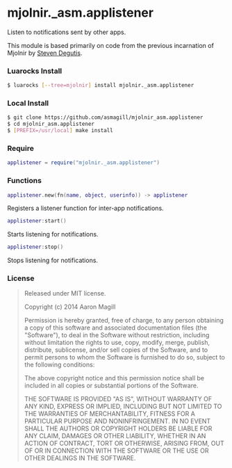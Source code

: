 mjolnir._asm.applistener
========================

Listen to notifications sent by other apps.

This module is based primarily on code from the previous incarnation of Mjolnir by [Steven Degutis](https://github.com/sdegutis/).

### Luarocks Install
~~~bash
$ luarocks [--tree=mjolnir] install mjolnir._asm.applistener
~~~

### Local Install
~~~bash
$ git clone https://github.com/asmagill/mjolnir_asm.applistener
$ cd mjolnir_asm.applistener
$ [PREFIX=/usr/local] make install
~~~

### Require

~~~lua
applistener = require("mjolnir._asm.applistener")
~~~

### Functions

~~~lua
applistener.new(fn(name, object, userinfo)) -> applistener
~~~
Registers a listener function for inter-app notifications.

~~~lua
applistener:start()
~~~
Starts listening for notifications.

~~~lua
applistener:stop()
~~~
Stops listening for notifications.

### License

> Released under MIT license.
>
> Copyright (c) 2014 Aaron Magill
>
> Permission is hereby granted, free of charge, to any person obtaining a copy
> of this software and associated documentation files (the "Software"), to deal
> in the Software without restriction, including without limitation the rights
> to use, copy, modify, merge, publish, distribute, sublicense, and/or sell
> copies of the Software, and to permit persons to whom the Software is
> furnished to do so, subject to the following conditions:
>
> The above copyright notice and this permission notice shall be included in
> all copies or substantial portions of the Software.
>
> THE SOFTWARE IS PROVIDED "AS IS", WITHOUT WARRANTY OF ANY KIND, EXPRESS OR
> IMPLIED, INCLUDING BUT NOT LIMITED TO THE WARRANTIES OF MERCHANTABILITY,
> FITNESS FOR A PARTICULAR PURPOSE AND NONINFRINGEMENT. IN NO EVENT SHALL THE
> AUTHORS OR COPYRIGHT HOLDERS BE LIABLE FOR ANY CLAIM, DAMAGES OR OTHER
> LIABILITY, WHETHER IN AN ACTION OF CONTRACT, TORT OR OTHERWISE, ARISING FROM,
> OUT OF OR IN CONNECTION WITH THE SOFTWARE OR THE USE OR OTHER DEALINGS IN
> THE SOFTWARE.
